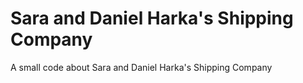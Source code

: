 # Sara and Daniel Harka's Shipping Company
A small code about Sara and Daniel Harka's Shipping Company
